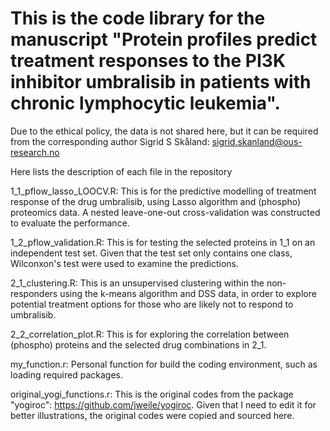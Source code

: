 # This is the code library for the manuscript "Protein profiles predict treatment responses to the PI3K inhibitor umbralisib in patients with chronic lymphocytic leukemia".

Due to the ethical policy, the data is not shared here, but it can be required from the corresponding author Sigrid S Skåland: sigrid.skanland@ous-research.no

Here lists the description of each file in the repository

1_1_pflow_lasso_LOOCV.R: This is for the predictive modelling of treatment response of the drug umbralisib, using Lasso algorithm and (phospho) proteomics data. A nested leave-one-out cross-validation was constructed to evaluate the performance.

1_2_pflow_validation.R: This is for testing the selected proteins in 1_1 on an independent test set. Given that the test set only contains one class, Wilconxon's test were used to examine the predictions.

2_1_clustering.R: This is an unsupervised clustering within the non-responders using the k-means algorithm and DSS data, in order to explore potential treatment options for those who are likely not to respond to umbralisib.

2_2_correlation_plot.R: This is for exploring the correlation between (phospho) proteins and the selected drug combinations in 2_1.

my_function.r: Personal function for build the coding environment, such as loading required packages.

original_yogi_functions.r: This is the original codes from the package "yogiroc": https://github.com/jweile/yogiroc. Given that I need to edit it for better illustrations, the original codes were copied and sourced here.